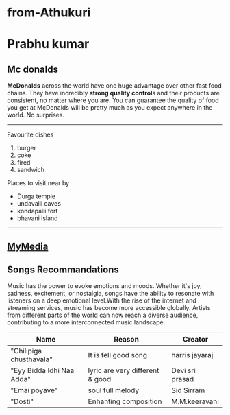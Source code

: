 # from-Athukuri
# Prabhu kumar

## Mc donalds

**McDonalds** across the world have one huge advantage over other fast food chains. They have incredibly **strong quality control**s and their products are consistent, no matter where you are. You can guarantee the quality of food you get at McDonalds will be pretty much as you expect anywhere in the world. No surprises.

-----------

Favourite dishes 
1. burger
2. coke
3. fired
4. sandwich

Places to visit near by
- Durga temple
- undavalli caves
- kondapalli fort 
- bhavani island 

---
[MyMedia](https://github.com/Prabhu225/from-Athukuri/blob/main/MyMedia.md)
---
## Songs Recommandations
Music has the power to evoke emotions and moods. Whether it's joy, sadness, excitement, or nostalgia, songs have the ability to resonate with listeners on a deep emotional level.With the rise of the internet and streaming services, music has become more accessible globally. Artists from different parts of the world can now reach a diverse audience, contributing to a more interconnected music landscape.

|Name                      |Reason                        |Creator                         |
|--------------------------|------------------------------|--------------------------------|
|"Chilipiga chusthavala"   |It is fell good song          | harris jayaraj                 |
|"Eyy Bidda Idhi Naa Adda" |lyric are very different & good|Devi sri prasad                |
|"Emai poyave"             |soul full melody              | Sid Sirram                     |
|"Dosti"                   |Enhanting composition         |M.M.keeravani                   |

